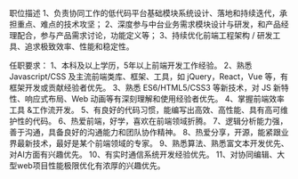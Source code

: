 职位描述
1、负责协同工作的低代码平台基础模块系统设计、落地和持续迭代，承担重点、难点的技术攻坚；
2、深度参与中台业务需求模块设计与研发，和产品经理配合，参与产品需求讨论，功能定义等；
3、持续优化前端工程架构 / 研发工具、追求极致效率、性能和稳定性。
 
任职要求：
1、本科及以上学历，5年以上前端开发工作经验。
2、熟悉 Javascript/CSS 及主流前端类库、框架、工具，如 jQuery，React，Vue 等，有框架开发或贡献经验者优先。
3、熟悉 ES6/HTML5/CSS3 等新技术，对 JS 新特性、响应式布局、Web 动画等有深刻理解和使用经验者优先。
4、掌握前端效率工具 &工作流开发。
5、有良好的代码习惯，能编写出高效、高性能、具有高可维护性的代码。
6、热爱前端，好学，喜欢在前端领域折腾。
7、逻辑分析能力强，善于沟通，具备良好的沟通能力和团队协作精神。
8、热爱分享，开源，能紧跟业界最新技术，最好是某个前端领域的专家。
9、熟悉算法、熟悉富文本开发优先、对AI方面有兴趣优先。
10、有实时通信系统开发经验优先。
11、对协同编辑、大型web项目性能极限优化有浓厚的兴趣优先。